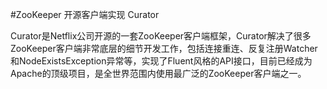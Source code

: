 #ZooKeeper 开源客户端实现 Curator

Curator是Netflix公司开源的一套ZooKeeper客户端框架，Curator解决了很多ZooKeeper客户端非常底层的细节开发工作，包括连接重连、反复注册Watcher和NodeExistsException异常等，实现了Fluent风格的API接口，目前已经成为Apache的顶级项目，是全世界范围内使用最广泛的ZooKeeper客户端之一。

